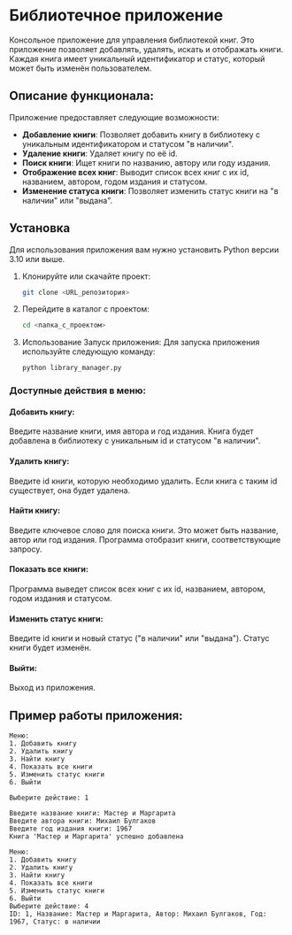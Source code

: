 # Библиотечное приложение

Консольное приложение для управления библиотекой книг. Это приложение позволяет добавлять, удалять, искать и отображать книги. Каждая книга имеет уникальный идентификатор и статус, который может быть изменён пользователем.

## Описание функционала:

Приложение предоставляет следующие возможности:
- **Добавление книги**: Позволяет добавить книгу в библиотеку с уникальным идентификатором и статусом "в наличии".
- **Удаление книги**: Удаляет книгу по её id.
- **Поиск книги**: Ищет книги по названию, автору или году издания.
- **Отображение всех книг**: Выводит список всех книг с их id, названием, автором, годом издания и статусом.
- **Изменение статуса книги**: Позволяет изменить статус книги на "в наличии" или "выдана".

## Установка

Для использования приложения вам нужно установить Python версии 3.10 или выше.

1. Клонируйте или скачайте проект:
   ```bash
   git clone <URL_репозитория>
2. Перейдите в каталог с проектом:
    ```bash
    cd <папка_с_проектом>
3. Использование
Запуск приложения:
Для запуска приложения используйте следующую команду:
    ```bash
    python library_manager.py
### Доступные действия в меню:
#### Добавить книгу:
Введите название книги, имя автора и год издания.
Книга будет добавлена в библиотеку с уникальным id и статусом "в наличии".
#### Удалить книгу:
Введите id книги, которую необходимо удалить.
Если книга с таким id существует, она будет удалена.
#### Найти книгу:
Введите ключевое слово для поиска книги. Это может быть название, автор или год издания.
Программа отобразит книги, соответствующие запросу.
#### Показать все книги:
Программа выведет список всех книг с их id, названием, автором, годом издания и статусом.
#### Изменить статус книги:
Введите id книги и новый статус ("в наличии" или "выдана").
Статус книги будет изменён.
#### Выйти:
Выход из приложения.
## Пример работы приложения:

```
Меню:
1. Добавить книгу
2. Удалить книгу
3. Найти книгу
4. Показать все книги
5. Изменить статус книги
6. Выйти

Выберите действие: 1

Введите название книги: Мастер и Маргарита
Введите автора книги: Михаил Булгаков
Введите год издания книги: 1967
Книга 'Мастер и Маргарита' успешно добавлена

Меню:
1. Добавить книгу
2. Удалить книгу
3. Найти книгу
4. Показать все книги
5. Изменить статус книги
6. Выйти
Выберите действие: 4
ID: 1, Название: Мастер и Маргарита, Автор: Михаил Булгаков, Год: 1967, Статус: в наличии